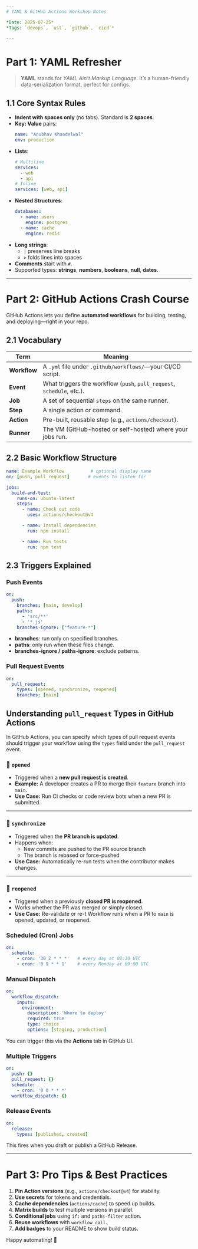 ```yaml
---
# YAML & GitHub Actions Workshop Notes

*Date: 2025-07-25*  
*Tags: `devops`, `ust`, `github`, `cicd`*

---
```


# Part 1: YAML Refresher

> **YAML** stands for *YAML Ain’t Markup Language*. It’s a human-friendly data-serialization format, perfect for configs.

## 1.1 Core Syntax Rules

- **Indent with spaces only** (no tabs). Standard is **2 spaces**.
- **Key: Value** pairs:  
  ```yaml
  name: "Anubhav Khandelwal"
  env: production
  ```
- **Lists**:
  ```yaml
  # Multiline
  services:
    - web
    - api
  # Inline
  services: [web, api]
  ```
- **Nested Structures**:
  ```yaml
  databases:
    - name: users
      engine: postgres
    - name: cache
      engine: redis
  ```
- **Long strings**:
  - `|` preserves line breaks
  - `>` folds lines into spaces
- **Comments** start with `#`.
- Supported types: **strings**, **numbers**, **booleans**, **null**, **dates**.

---

# Part 2: GitHub Actions Crash Course

GitHub Actions lets you define **automated workflows** for building, testing, and deploying—right in your repo.

## 2.1 Vocabulary

| Term       | Meaning                                                                 |
|------------|-------------------------------------------------------------------------|
| **Workflow** | A `.yml` file under `.github/workflows/`—your CI/CD script.            |
| **Event**    | What triggers the workflow (`push`, `pull_request`, `schedule`, etc.). |
| **Job**      | A set of sequential `steps` on the same runner.                        |
| **Step**     | A single action or command.                                            |
| **Action**   | Pre-built, reusable step (e.g., `actions/checkout`).                   |
| **Runner**   | The VM (GitHub-hosted or self-hosted) where your jobs run.             |

## 2.2 Basic Workflow Structure

```yaml
name: Example Workflow          # optional display name
on: [push, pull_request]       # events to listen for

jobs:
  build-and-test:
    runs-on: ubuntu-latest
    steps:
      - name: Check out code
        uses: actions/checkout@v4

      - name: Install dependencies
        run: npm install

      - name: Run tests
        run: npm test
```

## 2.3 Triggers Explained

### Push Events

```yaml
on:
  push:
    branches: [main, develop]
    paths:
      - 'src/**'
      - '*.js'
    branches-ignore: ["feature-*"]
```

- **branches**: run only on specified branches.
- **paths**: only run when these files change.
- **branches-ignore / paths-ignore**: exclude patterns.

### Pull Request Events

```yaml
on:
  pull_request:
    types: [opened, synchronize, reopened]
    branches: [main]
```
## Understanding `pull_request` Types in GitHub Actions

In GitHub Actions, you can specify which types of pull request events should trigger your workflow using the `types` field under the `pull_request` event.

### 🔹 `opened`
- Triggered when a **new pull request is created**.
- **Example:** A developer creates a PR to merge their `feature` branch into `main`.
- **Use Case:** Run CI checks or code review bots when a new PR is submitted.

---

### 🔹 `synchronize`
- Triggered when the **PR branch is updated**.
- Happens when:
  - New commits are pushed to the PR source branch
  - The branch is rebased or force-pushed
- **Use Case:** Automatically re-run tests when the contributor makes changes.

---

### 🔹 `reopened`
- Triggered when a previously **closed PR is reopened**.
- Works whether the PR was merged or simply closed.
- **Use Case:** Re-validate or re-t
Workflow runs when a PR to `main` is opened, updated, or reopened.

### Scheduled (Cron) Jobs

```yaml
on:
  schedule:
    - cron: '30 2 * * *'   # every day at 02:30 UTC
    - cron: '0 9 * * 1'    # every Monday at 09:00 UTC
```

### Manual Dispatch

```yaml
on:
  workflow_dispatch:
    inputs:
      environment:
        description: 'Where to deploy'
        required: true
        type: choice
        options: [staging, production]
```
You can trigger this via the **Actions** tab in GitHub UI.

### Multiple Triggers

```yaml
on:
  push: {}
  pull_request: {}
  schedule:
    - cron: '0 0 * * *'
  workflow_dispatch: {}
```

### Release Events

```yaml
on:
  release:
    types: [published, created]
```
This fires when you draft or publish a GitHub Release.

---

# Part 3: Pro Tips & Best Practices

1. **Pin Action versions** (e.g., `actions/checkout@v4`) for stability.
2. **Use secrets** for tokens and credentials.
3. **Cache dependencies** (`actions/cache`) to speed up builds.
4. **Matrix builds** to test multiple versions in parallel.
5. **Conditional jobs** using `if:` and `paths-filter` action.
6. **Reuse workflows** with `workflow_call`.
7. **Add badges** to your README to show build status.

Happy automating! 🚀
